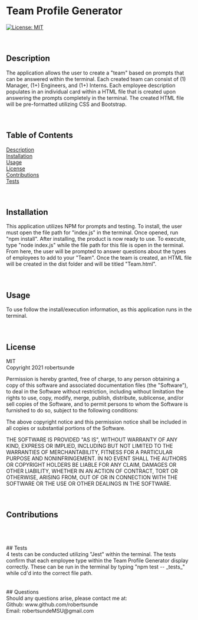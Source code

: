 
# Team Profile Generator <br/>
[![License: MIT](https://img.shields.io/badge/License-MIT-yellow.svg)](https://opensource.org/licenses/MIT) <br/>
<br/>
<br/>
## Description <br/>
The application allows the user to create a "team" based on prompts that can be answered within the terminal. Each created team can consist of (1) Manager, (1+) Engineers, and (1+) Interns. Each employee description populates in an individual card within a HTML file that is created upon answering the prompts completely in the terminal. The created HTML file will be pre-formatted utilizing CSS and Bootstrap. <br/>
<br/>
<br/>
## Table of Contents <br/>
[Description](#description-) <br/>
[Installation](#installation-) <br/>
[Usage](#usage-) <br/>
[License](#license-) <br/>
[Contributions](#contributions-) <br/>
[Tests](#tests-) <br/>
<br/>
<br/>
## Installation <br/>
This application utilizes NPM for prompts and testing. To install, the user must open the file path for "index.js" in the terminal. Once opened, run "npm install". After installing, the product is now ready to use. To execute, type "node index.js" while the file path for this file is open in the terminal. From here, the user will be prompted to answer questions about the types of employees to add to your "Team". Once the team is created, an HTML file will be created in the dist folder and will be titled "Team.html". <br/>
<br/>
<br/>
## Usage <br/>
To use follow the install/execution information, as this application runs in the terminal. <br/>
<br/>
<br/>
## License <br/>
MIT <br/>
Copyright 2021 robertsunde

  Permission is hereby granted, free of charge, to any person obtaining a copy of this software and associated documentation files (the "Software"), to deal in the Software without restriction, including without limitation the rights to use, copy, modify, merge, publish, distribute, sublicense, and/or sell copies of the Software, and to permit persons to whom the Software is furnished to do so, subject to the following conditions:
  
  The above copyright notice and this permission notice shall be included in all copies or substantial portions of the Software.
  
  THE SOFTWARE IS PROVIDED "AS IS", WITHOUT WARRANTY OF ANY KIND, EXPRESS OR IMPLIED, INCLUDING BUT NOT LIMITED TO THE WARRANTIES OF MERCHANTABILITY, FITNESS FOR A PARTICULAR PURPOSE AND NONINFRINGEMENT. IN NO EVENT SHALL THE AUTHORS OR COPYRIGHT HOLDERS BE LIABLE FOR ANY CLAIM, DAMAGES OR OTHER LIABILITY, WHETHER IN AN ACTION OF CONTRACT, TORT OR OTHERWISE, ARISING FROM, OUT OF OR IN CONNECTION WITH THE SOFTWARE OR THE USE OR OTHER DEALINGS IN THE SOFTWARE. <br/>
<br/>
<br/>
## Contributions <br/>
 <br/>
<br/>
<br/>
## Tests <br/>
4 tests can be conducted utilizing "Jest" within the terminal. The tests confirm that each employee type within the Team Profile Generator display correctly. These can be run in the terminal by typing "npm test -- _tests_" while cd'd into the correct file path. <br/>
<br/>
<br/>
## Questions <br/>
Should any questions arise, please contact me at: <br/>
Github: www.github.com/robertsunde <br/>
Email: robertsundeMSU@gmail.com <br/>
